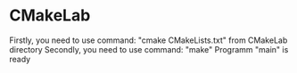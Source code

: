 # CMakeLab
Firstly, you need to use command: "cmake CMakeLists.txt" from CMakeLab directory
Secondly, you need to use command: "make" 
Programm "main" is ready
